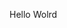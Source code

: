 Hello Wolrd




































































































































































































































































































































































































































































































































































































































































































































































































































































































































































































































































































































































































































































































































































































































































































































































































































































































































































































































































































































































































































































































































































































































































































































































































































































































































































































































































































































































































































































































































































































































































































































































































































































































































































































































































































































































































































































































































































































































































































































































































































































































































































































































































































































































































































































































































































































































































































































































































































































































































































